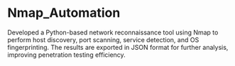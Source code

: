 # Nmap_Automation
Developed a Python-based network reconnaissance tool using Nmap to perform host discovery, port scanning, service detection, and OS fingerprinting. The results are exported in JSON format for further analysis, improving penetration testing efficiency.
